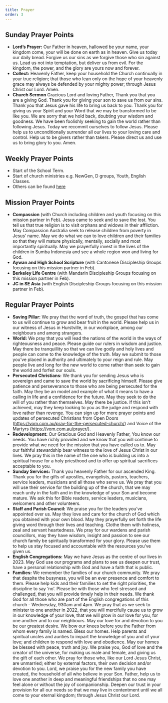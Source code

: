 ```yaml
---
title: Prayer
order: 3
---
```


## Sunday Prayer Points

- **Lord’s Prayer:** Our Father in heaven, hallowed be your name, your kingdom come, your will be done on earth as in heaven. Give us today our daily bread. Forgive us our sins as we forgive those who sin against us. Lead us not into temptation, but deliver us from evil. For the kingdom, the power, and the glory are yours now and forever.
- **Collect:** Heavenly Father, keep your household the Church continually in your true religion; that those who lean only on the hope of your heavenly grace may always be defended by your mighty power; through Jesus Christ our Lord. Amen. 
- **Church Sermon**  Gracious Lord and loving Father, Thank you that you are a giving God. Thank you for giving your son to save us from our sins. Thank you that Jesus gave his life to bring us back to you. Thank you for giving  us your Spirit and your Word that we may be transformed to be like you. We are sorry that we hold back, doubting your wisdom and goodness. We have been foolishly seeking to gain the world rather than following Jesus. Today we recommit ourselves to follow Jesus. Please help us to unconditionally surrender all our lives to your loving care and control.  Help us to be givers rather than takers. Please direct us and use us to bring glory to you. Amen.


## Weekly Prayer Points

- Start of the School Term. 
- Start of church ministries e.g. NewGen, D groups, Youth, English Classes. 
- Others can be found [here](https://stgeorgeshurstville.org.au/prayer)

## Mission Prayer Points

- **Compassion** (with Church including children and youth focusing on this mission partner in Feb). Jesus came to seek and to save the lost. You tell us that true religion is to visit orphans and widows in their affliction. May Compassion Australia seek to release children from poverty in Jesus’ name. May we do what we can to love children and their families so that they will mature physically, mentally, socially and most importantly spiritually. May we prayerfully invest in the lives of the children in Sumba Indonesia and see a whole region won and living for God. 
- **Aywan and High School Scripture** (with Cantonese Discipleship Groups focusing on this mission partner in Feb). 
- **Berkeley Life Centre** (with Mandarin Discipleship Groups focusing on this mission partner in Feb).
- **JC in SE Asia** (with English Discipleship Groups focusing on this mission partner in Feb). 



## Regular Prayer Points

- **Saving Pillar:** We pray that the word of truth, the gospel that has come to us will continue to grow and bear fruit in the world. Please help us in our witness of Jesus in Hurstville, in our workplace, among our neighbours and among strangers.
- **World:** We pray that you will lead the nations of the world in the ways of righteousness and peace. Please guide our rulers in wisdom and justice. May there be tranquillity so that we can live godly and holy lives and people can come to the knowledge of the truth. May we submit to those you’ve placed in authority and ultimately to your reign and rule. May people live and long for the new world to come rather than seek to gain the world and forfeit our souls. 
- **Persecuted Christians:** We thank you for sending Jesus who is sovereign and came to save the world by sacrificing himself. Please give patience and perseverance to those who are being persecuted for the faith. May they be an model and example of what it means to have a calling in life and a confidence for the future. May they seek to do the will of you rather than themselves. May there be justice. If this isn’t achieved, may they keep looking to you as the judge and respond with love rather than revenge. You can sign up for more prayer points and updates of persecuted Christians from Open Doors (https://vom.com.au/pray-for-the-persecuted-church/) and Voice of the Martyrs (https://vom.com.au/prayer/). 
- **Redevelopment:** Our Gracious God and Heavenly Father, You know our needs. You have richly provided and we know that you will continue to provide what we need for the mission that you have called us to. May our faithful stewardship bear witness to the love of Jesus Christ in our lives. We pray this in the name of the one who is building us into a spiritual house for a holy priesthood and to offer up spiritual sacrifices acceptable to you.
- **Sunday Services:** Thank you heavenly Father for our ascended King. Thank you for the gifts of apostles, evangelists, pastors, teachers, service leaders, musicians and all those who serve us. We pray that you will use their service for the building up of the church, that we may reach unity in the faith and in the knowledge of your Son and become mature. We ask this for Bible readers, service leaders, musicians, welcomers and other volunteers. 
- **Staff and Parish Council:** We praise you for the leaders you’ve appointed over us. May they love and care for the church of God which you obtained with your own blood. May they prayerfully set forth the life giving word through their lives and teaching. Clothe them with holiness, zeal and servant heartedness. We pray for our wardens and parish councillors, may they have wisdom, insight and passion to see our church family be spiritually transformed for your glory. Please use them to help us stay focused and accountable with the resources you’ve given us. 
- **English Congregations:** May we have Jesus as the centre of our lives in 2023. May God use our programs and plans to see us deepen our trust, have a personal relationship with God and have a faith that is public. 
- **Families:** We remember the families of our church community. We pray that despite the busyness, you will be an ever presence and comfort to them. Please help kids and their families to set the right priorities, the discipline to say ‘no’. Please be with those who feel stressed and challenged, that you will provide timely help in their needs. We thank God for all those who are part of the English congregations of this church - Wednesday, 930am and 4pm. We pray that as we seek to minister to one another in 2022, that you will mercifully cause us to grow in our knowledge of your love, that we will grow in our love for you, for one another and to our neighbours. May our love for and devotion to you be our greatest desire. We bow our knees before you the Father from whom every family is named. Bless our homes. Help parents and spiritual uncles and aunties to impart the knowledge of you and of your love; and children to respond with love and obedience. May our homes be blessed with peace, truth and joy. We praise you, God of love and the creator of the universe, for making us male and female, and giving us the gift of each other. We pray for those who, like our Lord Jesus Christ, are unmarried; either by external factors, their own decision and/or devotion to you. Lord, we praise you for the new family you have created, the household of all who believe in your Son. Father, help us to love one another in deep and meaningful friendships that no one may feel alone or without the joy of companionship. Deepen our trust in your provision for all our needs so that we may live in contentment until we all come to your eternal kingdom; through Jesus Christ our Lord. 
